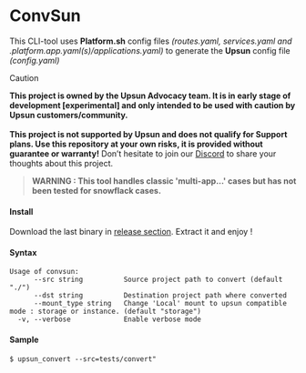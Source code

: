 ConvSun
=========

This CLI-tool uses **Platform.sh** config files *(routes.yaml, services.yaml and .platform.app.yaml(s)/applications.yaml)* to generate the **Upsun** config file *(config.yaml)*  

> [!CAUTION]
> **This project is owned by the Upsun Advocacy team. It is in early stage of development [experimental] and only intended to be used with caution by Upsun customers/community.   <br /><br />This project is not supported by Upsun and does not qualify for Support plans. Use this repository at your own risks, it is provided without guarantee or warranty!** 
> Don’t hesitate to join our [Discord](https://discord.com/invite/platformsh) to share your thoughts about this project.

> **WARNING : This tool handles classic 'multi-app...' cases but has not been tested for snowflack cases.**

#### Install

Download the last binary in [release section](https://github.com/upsun/convsun/releases).
Extract it and enjoy !

#### Syntax
```
Usage of convsun:
      --src string          Source project path to convert (default "./")
      --dst string          Destination project path where converted
      --mount_type string   Change 'Local' mount to upsun compatible mode : storage or instance. (default "storage")
  -v, --verbose             Enable verbose mode
```

#### Sample
`$ upsun_convert --src=tests/convert"`
